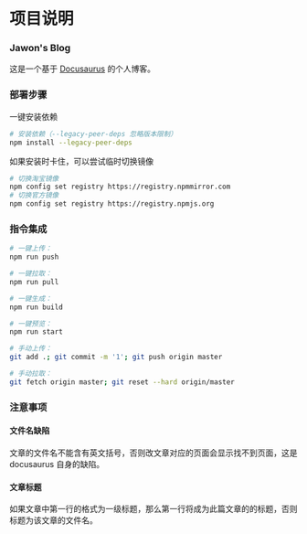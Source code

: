 # 项目说明

### Jawon's Blog

这是一个基于 [Docusaurus](https://docusaurus.io/) 的个人博客。

### 部署步骤

一键安装依赖

```bash
# 安装依赖（--legacy-peer-deps 忽略版本限制）
npm install --legacy-peer-deps
```

如果安装时卡住，可以尝试临时切换镜像

```bash
# 切换淘宝镜像
npm config set registry https://registry.npmmirror.com
# 切换官方镜像
npm config set registry https://registry.npmjs.org
```

### 指令集成

```bash
# 一键上传：
npm run push

# 一键拉取：
npm run pull

# 一键生成：
npm run build

# 一键预览：
npm run start

# 手动上传：
git add .; git commit -m '1'; git push origin master

# 手动拉取：
git fetch origin master; git reset --hard origin/master
```

### 注意事项

#### 文件名缺陷

文章的文件名不能含有英文括号，否则改文章对应的页面会显示找不到页面，这是 docusaurus 自身的缺陷。

#### 文章标题

如果文章中第一行的格式为一级标题，那么第一行将成为此篇文章的的标题，否则标题为该文章的文件名。
